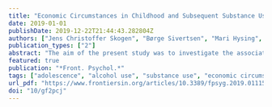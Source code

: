 ```yaml
---
title: "Economic Circumstances in Childhood and Subsequent Substance Use in Adolescence – A Latent Class Analysis: The youth@hordaland Study"
date: 2019-01-01
publishDate: 2019-12-22T21:44:43.282804Z
authors: ["Jens Christoffer Skogen", "Børge Sivertsen", "Mari Hysing", "Ove Heradstveit", "Tormod Bøe"]
publication_types: ["2"]
abstract: "The aim of the present study was to investigate the association between longitudinal registry-based data on family income during childhood and self-reported substance use in adolescence, including potential alcohol- or drug problems. Data from the Norwegian population-based youth@hordaland-survey was employed, and the analysed included n=8,983 adolescents aged 16-19 years. This information was linked to registry-based information about childhood family income for seven consecutive years prior to adolescents’ participation in the youth@hordaland-survey. Latent class analyses were used to examine associations between patterns of family economic circumstances in childhood and subsequent substance use in adolescence. Based on the latent class analysis, we identified four distinct patterns of family economic circumstances: A ‘never poor’ (89.3%) group, followed by two groups characterized by moving in (3.0%) or out (4.6%) of poverty, and a final ‘chronically poor’ (3.1%) group. Several findings were of interest: The chronically poor reported less daily snus use, fewer had tried alcohol, were less likely to report frequent intoxication, and less prone to have potential alcohol- or drug-related problems compared to all other groups. They were also less likely to have tried any illicit drug compared to those moving in or out of poverty. Finally, the chronically poor reported more daily smoking than the never poor group, but less daily smoking than the moving out of poverty group. The never poor group was less likely to have tried any illicit drugs compared to the groups moving into or out of poverty, and less likely to smoke daily compared to the moving out of poverty group. In other words, the present study somewhat surprisingly suggested lower substance use among the chronically poor adolescents compared to other adolescents on several of the measures of substance use."
featured: true
publication: "*Front. Psychol.*"
tags: ["adolescence", "alcohol use", "substance use", "economic circumstances", "economic volatility", "relative poverty"]
url_pdf: "https://www.frontiersin.org/articles/10.3389/fpsyg.2019.01115/full?&utm_source=Email_to_authors_&utm_medium=Email&utm_content=T1_11.5e1_author&utm_campaign=Email_publication&field=&journalName=Frontiers_in_Psychology&id=425655"
doi: "10/gf2pcj"
---
```


